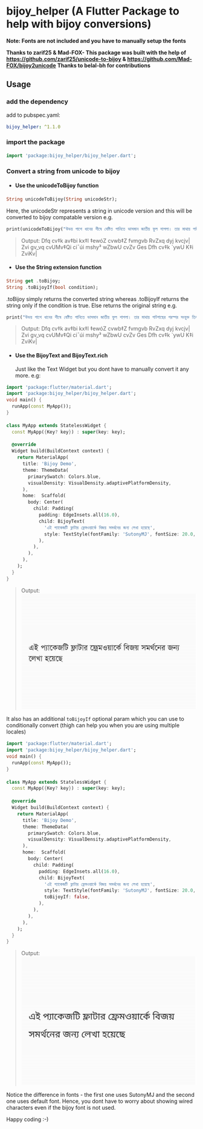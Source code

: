 # bijoy_helper (A Flutter Package to help with bijoy conversions)

**Note: Fonts are not included and you have to manually setup the fonts**

**Thanks to zarif25 & Mad-FOX- This package was built with the help of https://github.com/zarif25/unicode-to-bijoy & https://github.com/Mad-FOX/bijoy2unicode**
**Thanks to belal-bh for contributions**

## Usage

### add the dependency

add to pubspec.yaml:

```yaml
bijoy_helper: ^1.1.0
```

### import the package

```dart
import 'package:bijoy_helper/bijoy_helper.dart';
```

### Convert a string from unicode to bijoy

- #### Use the unicodeToBijoy function

```dart
String unicodeToBijoy(String unicodeStr);
```

Here, the unicodeStr represents a string in unicode version and this will be converted to bijoy compatable version
e.g.

```dart
print(unicodeToBijoy("উভয় পাশে ধানের শীষে বেষ্টিত পানিতে ভাসমান জাতীয় ফুল শাপলা। তার মাথায় পাটগাছের পরস্পর সংযুক্ত তিনটি পাতা এবং উভয পাশে দুটি করে তারকা।"));
```

> Output: Dfq cv‡k av‡bi kx‡l ‡ewóZ cvwb‡Z fvmgvb RvZxq dyj kvcjv| Zvi gv_vq cvUMv‡Qi ci¯úi mshy³ wZbwU cvZv Ges Dfh cv‡k `ywU K‡i ZviKv|

- #### Use the String extension function

```dart
String get .toBijoy;
String .toBijoyIf(bool condition);
```

.toBijoy simply returns the converted string whereas .toBijoyIf returns the string only if the condition is true. Else returns the original string
e.g.

```dart
print("উভয় পাশে ধানের শীষে বেষ্টিত পানিতে ভাসমান জাতীয় ফুল শাপলা। তার মাথায় পাটগাছের পরস্পর সংযুক্ত তিনটি পাতা এবং উভয পাশে দুটি করে তারকা।".toBijoy);
```

> Output: Dfq cv‡k av‡bi kx‡l ‡ewóZ cvwb‡Z fvmgvb RvZxq dyj kvcjv| Zvi gv_vq cvUMv‡Qi ci¯úi mshy³ wZbwU cvZv Ges Dfh cv‡k `ywU K‡i ZviKv|

- #### Use the BijoyText and BijoyText.rich
  Just like the Text Widget but you dont have to manually convert it any more.
  e.g:

```dart
import 'package:flutter/material.dart';
import 'package:bijoy_helper/bijoy_helper.dart';
void main() {
  runApp(const MyApp());
}

class MyApp extends StatelessWidget {
  const MyApp({Key? key}) : super(key: key);

  @override
  Widget build(BuildContext context) {
    return MaterialApp(
      title: 'Bijoy Demo',
      theme: ThemeData(
        primarySwatch: Colors.blue,
        visualDensity: VisualDensity.adaptivePlatformDensity,
      ),
      home:  Scaffold(
        body: Center(
          child: Padding(
            padding: EdgeInsets.all(16.0),
            child: BijoyText(
              'এই প্যাকেজটি ফ্লাটার ফ্রেমওয়ার্কে বিজয় সমর্থনের জন্য লেখা হয়েছে',
              style: TextStyle(fontFamily: 'SutonyMJ', fontSize: 20.0, height: 1.2),
            ),
          ),
        ),
      ),
    );
  }
}
```

> Output:  
> <img src="https://raw.githubusercontent.com/MuhammadFahidSarker/bijoy_helper/master/screenshots/with_bijoy.jpg" alt="Screenshot without bijoy_helper" style="width:500px;"/>

It also has an additional `toBijoyIf` optional param which you can use to conditionally convert (thigh can help you when you are using multiple locales)

```dart
import 'package:flutter/material.dart';
import 'package:bijoy_helper/bijoy_helper.dart';
void main() {
  runApp(const MyApp());
}

class MyApp extends StatelessWidget {
  const MyApp({Key? key}) : super(key: key);

  @override
  Widget build(BuildContext context) {
    return MaterialApp(
      title: 'Bijoy Demo',
      theme: ThemeData(
        primarySwatch: Colors.blue,
        visualDensity: VisualDensity.adaptivePlatformDensity,
      ),
      home:  Scaffold(
        body: Center(
          child: Padding(
            padding: EdgeInsets.all(16.0),
            child: BijoyText(
              'এই প্যাকেজটি ফ্লাটার ফ্রেমওয়ার্কে বিজয় সমর্থনের জন্য লেখা হয়েছে',
              style: TextStyle(fontFamily: 'SutonyMJ', fontSize: 20.0, height: 1.2),
              toBijoyIf: false,
            ),
          ),
        ),
      ),
    );
  }
}
```

> Output:  
> <img src="https://raw.githubusercontent.com/MuhammadFahidSarker/bijoy_helper/master/screenshots/without_bijoy.jpg" alt="Screenshot without bijoy_helper" style="width:500px;"/>

Notice the difference in fonts - the first one uses SutonyMJ and the second one uses default font. Hence, you dont have to worry about showing wired characters even if the bijoy font is not used.

Happy coding :-)


